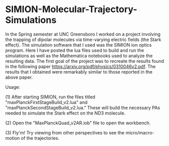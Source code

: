 # SIMION-Molecular-Trajectory-Simulations
In the Spring semester at UNC Greensboro I worked on a project involving the trapping of dipolar molecules via time-varying electric fields (the Stark effect). The simulation software that I used was the SIMION ion optics program. Here I have posted the lua files used to build and run the simulations as well as the Mathematica notebooks used to analyze the resulting data. The first goal of the project was to recreate the results found in the following paper https://arxiv.org/pdf/physics/0310046v2.pdf. The results that I obtained were remarkably similar to those reported in the above paper.

Usage: 

(1) After starting SIMION, run the files titled "maxPlanckFirstStageBuild_v2.lua" and "maxPlanckSecondStageBuild_v2.lua." These will build the necessary PAs needed to simulate the Stark effect on the ND3 molecule. 

(2) Open the "MaxPlanckQuad_v2AR.iob" file to open the workbench.

(3) Fly'm! Try viewing from other perspectives to see the micro/macro-motion of the trajectories.

